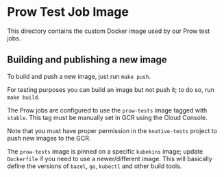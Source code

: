 # Prow Test Job Image 

This directory contains the custom Docker image used by our Prow test jobs.

## Building and publishing a new image

To build and push a new image, just run `make push`.

For testing purposes you can build an image but not push it; to do so, run
`make build`.

The Prow jobs are configured to use the `prow-tests` image tagged with `stable`.
This tag must be manually set in GCR using the Cloud Console.

Note that you must have proper permission in the `knative-tests` project to push
new images to the GCR.

The `prow-tests` image is pinned on a specific `kubekins` image; update
`Dockerfile` if you need to use a newer/different image. This will basically
define the versions of `bazel`, `go`, `kubectl` and other build tools.
